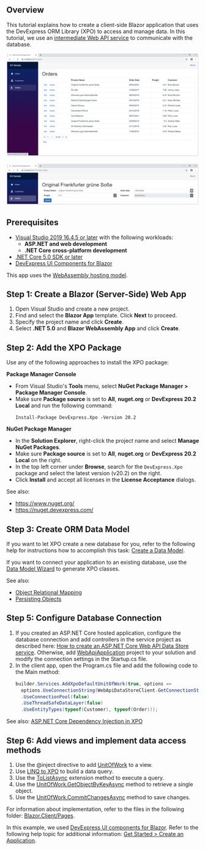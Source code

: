 ## Overview

This tutorial explains how to create a client-side Blazor application that uses the DevExpress ORM Library (XPO) to access and manage data. In this tutorial, we use an [intermediate Web API service](XPO/Tutorials/ASP.NET/WebApi/README.md) to communicate with the database.

<p align="center">
  <img width="562" src="/Tutorials/images/Blazor.ClientSide/1.1.png">
</p>
<p align="center">
  <img width="800" src="/Tutorials/images/Blazor.ClientSide/1.2.png">
</p>

## Prerequisites

* [Visual Studio 2019 16.4.5 or later](https://visualstudio.com/) with the following workloads:
  * **ASP.NET and web development**
  * **.NET Core cross-platform development**
* [.NET Core 5.0 SDK or later](https://www.microsoft.com/net/download/all)
* [DevExpress UI Components for Blazor](https://www.devexpress.com/blazor/)

This app uses the [WebAssembly hosting model](https://docs.microsoft.com/en-us/aspnet/core/blazor/hosting-models?view=aspnetcore-5.0#blazor-webassembly).

## Step 1: Create a Blazor (Server-Side) Web App

1. Open Visual Studio and create a new project.
2. Find and select the **Blazor App** template. Click **Next** to proceed.
3. Specify the project name and click **Create**.
4. Select **.NET 5.0** and **Blazor WebAssembly App** and click **Create**.

## Step 2: Add the XPO Package

Use any of the following approaches to install the XPO package:

**Package Manager Console**

  * From Visual Studio's **Tools** menu, select **NuGet Package Manager > Package Manager Console**.
  * Make sure **Package source** is set to **All**, **nuget.org** or **DevExpress 20.2 Local** and run the following command: 
     ```console
    Install-Package DevExpress.Xpo -Version 20.2
    ```

**NuGet Package Manager**

  * In the **Solution Explorer**, right-click the project name and select **Manage NuGet Packages**.
  * Make sure **Package source** is set to **All**, **nuget.org** or **DevExpress 20.2 Local** on the right.
  * In the top left corner under **Browse**, search for the `DevExpress.Xpo` package and select the latest version (v20.2) on the right.
  * Click **Install** and accept all licenses in the **License Acceptance** dialogs. 

See also:

  * https://www.nuget.org/
  * https://nuget.devexpress.com/

## Step 3: Create ORM Data Model

If you want to let XPO create a new database for you, refer to the following help for instructions how to accomplish this task: [Create a Data Model](https://docs.devexpress.com/XPO/401951/create-a-data-model).

If you want to connect your application to an existing database, use the [Data Model Wizard](https://docs.devexpress.com/XPO/14810/design-time-features/data-model-wizard) to generate XPO classes.

See also:

  * [Object Relational Mapping](https://docs.devexpress.com/XPO/2017/feature-center/object-relational-mapping)
  * [Persisting Objects](https://docs.devexpress.com/XPO/2025/feature-center/data-exchange-and-manipulation/persisting-objects)

## Step 5: Configure Database Connection

1. If you created an ASP.NET Core hosted application, configure the database connection and add controllers in the service project as described here: [How to create an ASP.NET Core Web API Data Store service](/Tutorials/ASP.NET/WebApi/). Otherwise, add [WebApiApplication](/Tutorials/ASP.NET/WebApi/CS) project to your solution and modify the connection settings in the Startup.cs file.
2. In the client app, open the Program.cs file and add the following code to the Main method:
    ```csharp
    builder.Services.AddXpoDefaultUnitOfWork(true, options =>
      options.UseConnectionString(WebApiDataStoreClient.GetConnectionString("https://localhost:44307/xpo/"))
      .UseConnectionPool(false)
      .UseThreadSafeDataLayer(false)
      .UseEntityTypes(typeof(Customer), typeof(Order)));
    ```

See also:
[ASP.NET Core Dependency Injection in XPO](https://supportcenter.devexpress.com/ticket/details/t637597)

## Step 6: Add views and implement data access methods

1. Use the @inject directive to add [UnitOfWork](https://docs.devexpress.com/XPO/DevExpress.Xpo.UnitOfWork) to a view.
2. Use [LINQ to XPO](https://docs.devexpress.com/XPO/4060/query-and-shape-data/linq-to-xpo) to build a data query.
3. Use the [ToListAsync](https://docs.devexpress.com/XPO/DevExpress.Xpo.XPQueryExtensions.ToListAsync--1(System.Linq.IQueryable---0--System.Threading.CancellationToken)) extension method to execute a query.
4. Use the [UnitOfWork.GetObjectByKeyAsync](https://docs.devexpress.com/XPO/DevExpress.Xpo.Session.GetObjectByKeyAsync.overloads) method to retrieve a single object.
5. Use the [UnitOfWork.CommitChangesAsync](https://docs.devexpress.com/XPO/DevExpress.Xpo.UnitOfWork.CommitChangesAsync.overloads) method to save changes.

For information about implementation, refer to the files in the following folder: [Blazor.Client/Pages](/Tutorials/ASP.NET/Blazor.Client/CS/Pages).

In this example, we used [DevExpress UI components for Blazor](https://demos.devexpress.com/blazor/). Refer to the following help topic for additional information: [Get Started > Create an Application](https://docs.devexpress.com/Blazor/401057/getting-started/create-an-application).
